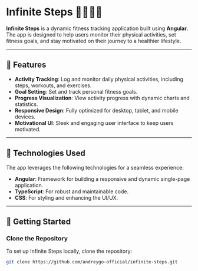 # Infinite Steps 🏃‍♂️🏋️‍♀️

**Infinite Steps** is a dynamic fitness tracking application built using **Angular**. The app is designed to help users monitor their physical activities, set fitness goals, and stay motivated on their journey to a healthier lifestyle.

---

## 🌟 Features

- **Activity Tracking**: Log and monitor daily physical activities, including steps, workouts, and exercises.
- **Goal Setting**: Set and track personal fitness goals.
- **Progress Visualization**: View activity progress with dynamic charts and statistics.
- **Responsive Design**: Fully optimized for desktop, tablet, and mobile devices.
- **Motivational UI**: Sleek and engaging user interface to keep users motivated.

---

## 🔧 Technologies Used

The app leverages the following technologies for a seamless experience:

- **Angular**: Framework for building a responsive and dynamic single-page application.
- **TypeScript**: For robust and maintainable code.
- **CSS**: For styling and enhancing the UI/UX.

---

## 🚀 Getting Started

### Clone the Repository

To set up Infinite Steps locally, clone the repository:

```bash
git clone https://github.com/andreygo-official/infinite-steps.git

